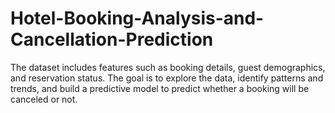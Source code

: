 # Hotel-Booking-Analysis-and-Cancellation-Prediction
The dataset includes features such as booking details, guest demographics, and reservation status. The goal is to explore the data, identify patterns and trends, and build a predictive model to predict whether a booking will be canceled or not.
